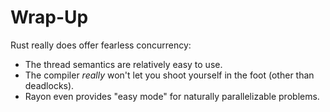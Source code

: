 # Wrap-Up

Rust really does offer fearless concurrency:

* The thread semantics are relatively easy to use.
* The compiler *really* won't let you shoot yourself in the foot (other than deadlocks).
* Rayon even provides "easy mode" for naturally parallelizable problems.